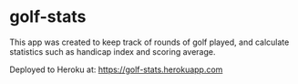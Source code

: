 # golf-stats

This app was created to keep track of rounds of golf played, and calculate statistics such as handicap index and scoring average.

Deployed to Heroku at: https://golf-stats.herokuapp.com
